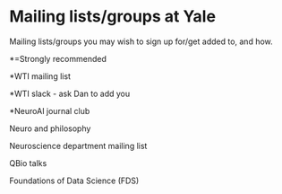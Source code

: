 # Mailing lists/groups at Yale

Mailing lists/groups you may wish to sign up for/get added to, and how. 

*=Strongly recommended  

*WTI mailing list

*WTI slack - ask Dan to add you

*NeuroAI journal club

Neuro and philosophy

Neuroscience department mailing list

QBio talks

Foundations of Data Science (FDS)
